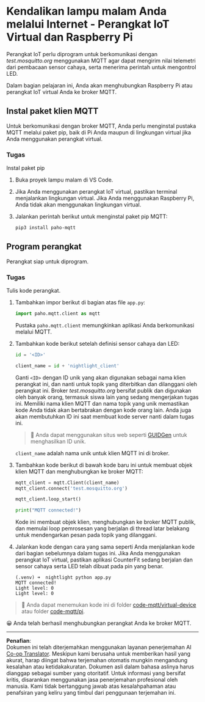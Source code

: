 <!--
CO_OP_TRANSLATOR_METADATA:
{
  "original_hash": "90fb93446e03c38f3c0e4009c2471906",
  "translation_date": "2025-08-28T00:27:22+00:00",
  "source_file": "1-getting-started/lessons/4-connect-internet/single-board-computer-mqtt.md",
  "language_code": "id"
}
-->
# Kendalikan lampu malam Anda melalui Internet - Perangkat IoT Virtual dan Raspberry Pi

Perangkat IoT perlu diprogram untuk berkomunikasi dengan *test.mosquitto.org* menggunakan MQTT agar dapat mengirim nilai telemetri dari pembacaan sensor cahaya, serta menerima perintah untuk mengontrol LED.

Dalam bagian pelajaran ini, Anda akan menghubungkan Raspberry Pi atau perangkat IoT virtual Anda ke broker MQTT.

## Instal paket klien MQTT

Untuk berkomunikasi dengan broker MQTT, Anda perlu menginstal pustaka MQTT melalui paket pip, baik di Pi Anda maupun di lingkungan virtual jika Anda menggunakan perangkat virtual.

### Tugas

Instal paket pip

1. Buka proyek lampu malam di VS Code.

1. Jika Anda menggunakan perangkat IoT virtual, pastikan terminal menjalankan lingkungan virtual. Jika Anda menggunakan Raspberry Pi, Anda tidak akan menggunakan lingkungan virtual.

1. Jalankan perintah berikut untuk menginstal paket pip MQTT:

    ```sh
    pip3 install paho-mqtt
    ```

## Program perangkat

Perangkat siap untuk diprogram.

### Tugas

Tulis kode perangkat.

1. Tambahkan impor berikut di bagian atas file `app.py`:

    ```python
    import paho.mqtt.client as mqtt
    ```

    Pustaka `paho.mqtt.client` memungkinkan aplikasi Anda berkomunikasi melalui MQTT.

1. Tambahkan kode berikut setelah definisi sensor cahaya dan LED:

    ```python
    id = '<ID>'

    client_name = id + 'nightlight_client'
    ```

    Ganti `<ID>` dengan ID unik yang akan digunakan sebagai nama klien perangkat ini, dan nanti untuk topik yang diterbitkan dan dilanggani oleh perangkat ini. Broker *test.mosquitto.org* bersifat publik dan digunakan oleh banyak orang, termasuk siswa lain yang sedang mengerjakan tugas ini. Memiliki nama klien MQTT dan nama topik yang unik memastikan kode Anda tidak akan bertabrakan dengan kode orang lain. Anda juga akan membutuhkan ID ini saat membuat kode server nanti dalam tugas ini.

    > 💁 Anda dapat menggunakan situs web seperti [GUIDGen](https://www.guidgen.com) untuk menghasilkan ID unik.

    `client_name` adalah nama unik untuk klien MQTT ini di broker.

1. Tambahkan kode berikut di bawah kode baru ini untuk membuat objek klien MQTT dan menghubungkan ke broker MQTT:

    ```python
    mqtt_client = mqtt.Client(client_name)
    mqtt_client.connect('test.mosquitto.org')
    
    mqtt_client.loop_start()

    print("MQTT connected!")
    ```

    Kode ini membuat objek klien, menghubungkan ke broker MQTT publik, dan memulai loop pemrosesan yang berjalan di thread latar belakang untuk mendengarkan pesan pada topik yang dilanggani.

1. Jalankan kode dengan cara yang sama seperti Anda menjalankan kode dari bagian sebelumnya dalam tugas ini. Jika Anda menggunakan perangkat IoT virtual, pastikan aplikasi CounterFit sedang berjalan dan sensor cahaya serta LED telah dibuat pada pin yang benar.

    ```output
    (.venv) ➜  nightlight python app.py 
    MQTT connected!
    Light level: 0
    Light level: 0
    ```

> 💁 Anda dapat menemukan kode ini di folder [code-mqtt/virtual-device](../../../../../1-getting-started/lessons/4-connect-internet/code-mqtt/virtual-device) atau folder [code-mqtt/pi](../../../../../1-getting-started/lessons/4-connect-internet/code-mqtt/pi).

😀 Anda telah berhasil menghubungkan perangkat Anda ke broker MQTT.

---

**Penafian**:  
Dokumen ini telah diterjemahkan menggunakan layanan penerjemahan AI [Co-op Translator](https://github.com/Azure/co-op-translator). Meskipun kami berusaha untuk memberikan hasil yang akurat, harap diingat bahwa terjemahan otomatis mungkin mengandung kesalahan atau ketidakakuratan. Dokumen asli dalam bahasa aslinya harus dianggap sebagai sumber yang otoritatif. Untuk informasi yang bersifat kritis, disarankan menggunakan jasa penerjemahan profesional oleh manusia. Kami tidak bertanggung jawab atas kesalahpahaman atau penafsiran yang keliru yang timbul dari penggunaan terjemahan ini.